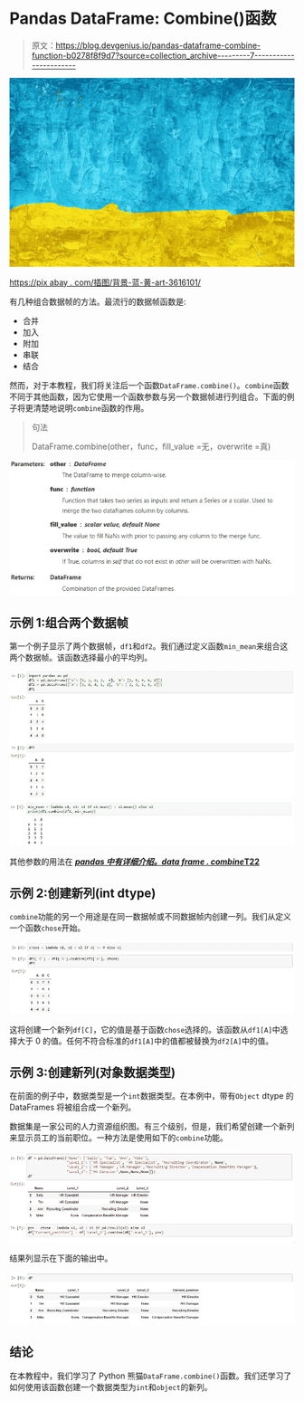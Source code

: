 # Pandas DataFrame: Combine()函数

> 原文：<https://blog.devgenius.io/pandas-dataframe-combine-function-b0278f8f9d7?source=collection_archive---------7----------------------->

![](img/ec6c9cec33d12562fcfb500ee923ba5e.png)

[https://pix abay . com/插图/背景-蓝-黄-art-3616101/](https://pixabay.com/illustrations/background-blue-yellow-art-3616101/)

有几种组合数据帧的方法。最流行的数据帧函数是:

*   合并
*   加入
*   附加
*   串联
*   结合

然而，对于本教程，我们将关注后一个函数`DataFrame.combine()`。`combine`函数不同于其他函数，因为它使用一个函数参数与另一个数据帧进行列组合。下面的例子将更清楚地说明`combine`函数的作用。

> 句法
> 
> DataFrame.combine(other，func，fill_value =无，overwrite =真)

![](img/db304255d94980e9e9bc41fc53487154.png)

## 示例 1:组合两个数据帧

第一个例子显示了两个数据帧，`df1`和`df2`。我们通过定义函数`min_mean`来组合这两个数据帧。该函数选择最小的平均列。

![](img/3f3133811c133bb2e8e237e473293c88.png)![](img/40bef0e41b11879d3443e6f31e58a3f0.png)

其他参数的用法在 [***pandas 中有详细介绍。data frame . combine*T22**](https://pandas.pydata.org/docs/reference/api/pandas.DataFrame.combine.html)

## 示例 2:创建新列(int dtype)

`combine`功能的另一个用途是在同一数据帧或不同数据帧内创建一列。我们从定义一个函数`chose`开始。

![](img/d56840bb52c7c0a3a9f9744ae5cc1dda.png)

这将创建一个新列`df[C]`，它的值是基于函数`chose`选择的。该函数从`df1[A]`中选择大于 0 的值。任何不符合标准的`df1[A]`中的值都被替换为`df2[A]`中的值。

## 示例 3:创建新列(对象数据类型)

在前面的例子中，数据类型是一个`int`数据类型。在本例中，带有`Object` dtype 的 DataFrames 将被组合成一个新列。

数据集是一家公司的人力资源组织图。有三个级别，但是，我们希望创建一个新列来显示员工的当前职位。一种方法是使用如下的`combine`功能。

![](img/5597d67bfd0f3917488c960fd09732c2.png)

结果列显示在下面的输出中。

![](img/6de1a89cbb2928eb7f01969c6b90d547.png)

## 结论

在本教程中，我们学习了 Python 熊猫`DataFrame.combine()`函数。我们还学习了如何使用该函数创建一个数据类型为`int`和`object`的新列。